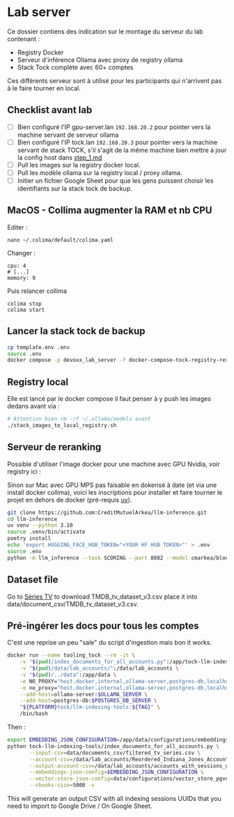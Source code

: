 # Lab server

Ce dossier contiens des indication sur le montage du serveur du lab contenant :
- Registry Docker
- Serveur d'inférence Ollama avec proxy de registry ollama
- Stack Tock complète avec 60+ comptes

Ces différents serveur sont à utilisé pour les participants qui n'arrivent pas à le faire tourner en local.

## Checklist avant lab

- [ ] Bien configuré l'IP gpu-server.lan `192.168.20.2` pour pointer vers la machine servant de serveur ollama
- [ ] Bien configuré l'IP tock.lan `192.168.20.3` pour pointer vers la machine servant de stack TOCK, s'il s'agit de la même machine bien mettre à jour la config host dans [step_1.md](../step_1.md)
- [ ] Pull les images sur la registry docker local.
- [ ] Pull les modèle ollama sur la registry local / proxy ollama.
- [ ] Initier un fichier Google Sheet pour que les gens puissent choisir les identifiants sur la stack tock de backup.

## MacOS - Collima augmenter la RAM et nb CPU

Editer :
```
nano ~/.colima/default/colima.yaml 
```

Changer :
```
cpu: 4
# [...]
memory: 9
```

Puis relancer collima 
```
colima stop
colima start
```

## Lancer la stack tock de backup

```bash
cp template.env .env
source .env
docker compose -p devoxx_lab_server -f docker-compose-tock-registry-reranker.yml up -d
```

## Registry local

Elle est lancé par le docker compose il faut penser à y push les images dedans avant via :
```bash
# Attention bien rm -rf ~/.ollama/models avant
./stack_images_to_local_registry.sh
```

## Serveur de reranking

Possible d'utiliser l'image docker pour une machine avec GPU Nvidia, voir registry ici :

Sinon sur Mac avec GPU MPS pas faisable en dokerisé à date (et via une install docker collima), voici les inscriptions pour installer et faire tourner le projet en dehors de docker (pré-requis [uv]()).

```bash
git clone https://github.com:CreditMutuelArkea/llm-inference.git
cd llm-inference
uv venv --python 3.10
source .venv/bin/activate
poetry install
echo 'export HUGGING_FACE_HUB_TOKEN="<YOUR HF HUB TOKEN>"' > .env
source .env
python -m llm_inference --task SCORING --port 8082 --model cmarkea/bloomz-560m-reranking
```
## Dataset file

Go to  [Séries TV](https://www.kaggle.com/datasets/asaniczka/full-tmdb-tv-shows-dataset-2023-150k-shows)
to download TMDB_tv_dataset_v3.csv place it into data/document_csv/TMDB_tv_dataset_v3.csv.

## Pré-ingérer les docs pour tous les comptes

C'est une reprise un peu "sale" du script d'ingestion mais bon it works.

```bash
docker run --name tooling_tock --rm -it \
    -v "$(pwd)/index_documents_for_all_accounts.py":/app/tock-llm-indexing-tools/index_documents_for_all_accounts.py \
    -v "$(pwd)/data/lab_accounts/":/data/lab_accounts \
    -v "$(pwd)/../data":/app/data \
    -e NO_PROXY="host.docker.internal,ollama-server,postgres-db,localhost" \
    -e no_proxy="host.docker.internal,ollama-server,postgres-db,localhost" \
    --add-host=ollama-server:$OLLAMA_SERVER \
    --add-host=postgres-db:$POSTGRES_DB_SERVER \
    "${PLATFORM}tock/llm-indexing-tools:${TAG}" \
    /bin/bash
```

Then :
```bash
export EMBEDDING_JSON_CONFIGURATION=/app/data/configurations/embeddings_ollama_settings.json
python tock-llm-indexing-tools/index_documents_for_all_accounts.py \
       --input-csv=data/documents_csv/filtered_tv_series.csv \
       --account-csv=/data/lab_accounts/Reordered_Indiana_Jones_Accounts.csv \
       --output-account-csv=/data/lab_accounts/accounts_with_sessions_uuid.csv \
       --embeddings-json-config=$EMBEDDING_JSON_CONFIGURATION \
       --vector-store-json-config=data/configurations/vector_store_pgvector_settings.json \
       --chunks-size=5000 -v
```

This will generate an output CSV with all indexing sessions UUIDs that you need to import to Google Drive / On Google Sheet.
